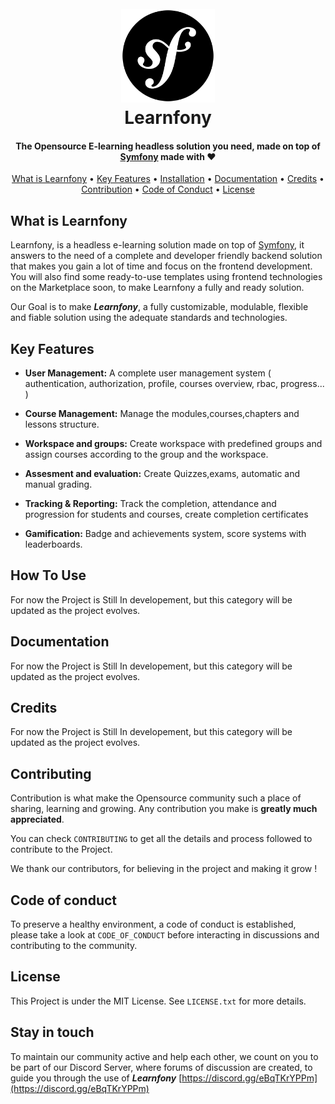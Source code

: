 

<h1 align="center">
  <br>
  <a href="https://github.com/ramzi-issiakhem/learnfony"> 
    <img width=150 height=150 src="logo.png" alt="Learnfony" />  
  </a>
  <br>
  Learnfony
  <br>
</h1>


<h4 align="center">The Opensource E-learning headless solution you need, made on top of <a href="https://www.symfony.com">Symfony</a> made with ❤️</h4>

<p align="center">
  <a href="#what-is-learnfony">What is Learnfony</a> •
  <a href="#key-features">Key Features</a> •
  <a href="#how-to-use">Installation</a> •
  <a href="#documentation">Documentation</a> •
  <a href="#credits">Credits</a> •
  <a href="#contribution">Contribution</a> •
  <a href="#code-of-conduct">Code of Conduct</a> •
  <a href="#license">License</a>
</p>

## What is Learnfony
Learnfony, is a headless e-learning solution made on top of <a href="https://www.symfony.com">Symfony</a>, it answers to the need of a complete and developer friendly backend solution that makes you gain a lot of time and focus on the frontend development.
You will also find some ready-to-use templates using frontend technologies on the Marketplace soon, to make Learnfony a fully and ready solution.

Our Goal is to make ***Learnfony***, a fully customizable, modulable, flexible and fiable solution using the adequate standards and technologies.

## Key Features

-   **User Management:** A complete user management system ( authentication, authorization, profile, courses overview, rbac, progress... )
    
-   **Course Management:** Manage the modules,courses,chapters and lessons structure.
    
-   **Workspace and groups:** Create workspace with predefined groups and assign courses according to the group and the workspace.
    
-   **Assesment and evaluation:** Create Quizzes,exams, automatic and manual grading.
    
-   **Tracking & Reporting:** Track the completion, attendance and progression for students and courses, create completion certificates
    
-   **Gamification:** Badge and achievements system, score systems with leaderboards.

## How To Use
For now the Project is Still In developement, but this category will be updated as the project evolves.

## Documentation
For now the Project is Still In developement, but this category will be updated as the project evolves.

## Credits
For now the Project is Still In developement, but this category will be updated as the project evolves.

## Contributing
Contribution is what make the Opensource community such a place of sharing, learning and growing.
Any contribution you make is **greatly much appreciated**.

You can check `CONTRIBUTING` to get all the details and process followed to contribute to the Project.

We thank our contributors, for believing in the project and making it grow ! 

## Code of conduct
To preserve a healthy environment, a code of conduct is established, please take a look at `CODE_OF_CONDUCT` before interacting in discussions and contributing to the community.

## License
This Project is under the MIT License.  See `LICENSE.txt` for more details.

## Stay in touch
To maintain our community active and help each other, we count on you to be part of our Discord Server, where forums of discussion are created, to guide you through the use of ***Learnfony***
[https://discord.gg/eBqTKrYPPm](https://discord.gg/eBqTKrYPPm)

